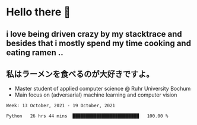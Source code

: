# Hello there 👋

## i love being driven crazy by my stacktrace and besides that i mostly spend my time cooking and eating ramen ..
## 私はラーメンを食べるのが大好きですよ。

* Master student of applied computer science @ Ruhr University Bochum
* Main focus on (adversarial) machine learning and computer vision

<!--START_SECTION:waka-->
```text
Week: 13 October, 2021 - 19 October, 2021

Python   26 hrs 44 mins  █████████████████████████   100.00 % 
```
<!--END_SECTION:waka-->
